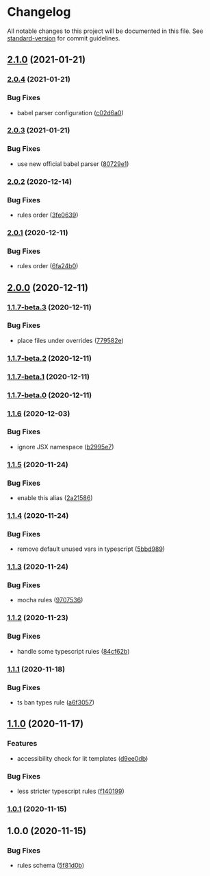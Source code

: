 # Changelog

All notable changes to this project will be documented in this file. See [standard-version](https://github.com/conventional-changelog/standard-version) for commit guidelines.

## [2.1.0](https://github.com/chialab/eslint-config/compare/v2.0.4...v2.1.0) (2021-01-21)

### [2.0.4](https://github.com/chialab/eslint-config/compare/v2.0.3...v2.0.4) (2021-01-21)


### Bug Fixes

* babel parser configuration ([c02d6a0](https://github.com/chialab/eslint-config/commit/c02d6a01cb5d9896e68d3df1b37f6377477d73cf))

### [2.0.3](https://github.com/chialab/eslint-config/compare/v2.0.2...v2.0.3) (2021-01-21)


### Bug Fixes

* use new official babel parser ([80729e1](https://github.com/chialab/eslint-config/commit/80729e161aed3437a6a1d02b98984de6e5dce931))

### [2.0.2](https://github.com/chialab/eslint-config/compare/v2.0.1...v2.0.2) (2020-12-14)


### Bug Fixes

* rules order ([3fe0639](https://github.com/chialab/eslint-config/commit/3fe063990730a0419a40a62cbf11b5e03598a56e))

### [2.0.1](https://github.com/chialab/eslint-config/compare/v2.0.0...v2.0.1) (2020-12-11)


### Bug Fixes

* rules order ([6fa24b0](https://github.com/chialab/eslint-config/commit/6fa24b07f3edf0daad31301cc4f6cb6f87d86879))

## [2.0.0](https://github.com/chialab/eslint-config/compare/v1.1.7-beta.3...v2.0.0) (2020-12-11)

### [1.1.7-beta.3](https://github.com/chialab/eslint-config/compare/v1.1.7-beta.2...v1.1.7-beta.3) (2020-12-11)


### Bug Fixes

* place files under overrides ([779582e](https://github.com/chialab/eslint-config/commit/779582e3cf9dc4b3f86d5295c27e61a3be78b06d))

### [1.1.7-beta.2](https://github.com/chialab/eslint-config/compare/v1.1.7-beta.1...v1.1.7-beta.2) (2020-12-11)

### [1.1.7-beta.1](https://github.com/chialab/eslint-config/compare/v1.1.7-beta.0...v1.1.7-beta.1) (2020-12-11)

### [1.1.7-beta.0](https://github.com/chialab/eslint-config/compare/v1.1.6...v1.1.7-beta.0) (2020-12-11)

### [1.1.6](https://github.com/chialab/eslint-config/compare/v1.1.5...v1.1.6) (2020-12-03)


### Bug Fixes

* ignore JSX namespace ([b2995e7](https://github.com/chialab/eslint-config/commit/b2995e73868c25d7f884407327a7b3de9daa8cb0))

### [1.1.5](https://github.com/chialab/eslint-config/compare/v1.1.4...v1.1.5) (2020-11-24)


### Bug Fixes

* enable this alias ([2a21586](https://github.com/chialab/eslint-config/commit/2a2158648c28e4e2712b24d648e00f4759f96f44))

### [1.1.4](https://github.com/chialab/eslint-config/compare/v1.1.3...v1.1.4) (2020-11-24)


### Bug Fixes

* remove default unused vars in typescript ([5bbd989](https://github.com/chialab/eslint-config/commit/5bbd9890d0008d27fc665f6c76f5fef4dae869b7))

### [1.1.3](https://github.com/chialab/eslint-config/compare/v1.1.2...v1.1.3) (2020-11-24)


### Bug Fixes

* mocha rules ([9707536](https://github.com/chialab/eslint-config/commit/9707536686081832ad9b917ff1a725bde4a246b2))

### [1.1.2](https://github.com/chialab/eslint-config/compare/v1.1.1...v1.1.2) (2020-11-23)


### Bug Fixes

* handle some typescript rules ([84cf62b](https://github.com/chialab/eslint-config/commit/84cf62b1903eec2384106f0f09af14114802a2a7))

### [1.1.1](https://github.com/chialab/eslint-config/compare/v1.1.0...v1.1.1) (2020-11-18)


### Bug Fixes

* ts ban types rule ([a6f3057](https://github.com/chialab/eslint-config/commit/a6f30578020e1675e48693a1f8e3864f0ac767df))

## [1.1.0](https://github.com/chialab/eslint-config/compare/v1.0.1...v1.1.0) (2020-11-17)


### Features

* accessibility check for lit templates ([d9ee0db](https://github.com/chialab/eslint-config/commit/d9ee0db6926c9fee4ea05fbe83359a472faced82))


### Bug Fixes

* less stricter typescript rules ([f140199](https://github.com/chialab/eslint-config/commit/f1401999e3da7054ab661d08333edd97d42ddea4))

### [1.0.1](https://github.com/chialab/eslint-config/compare/v1.0.0...v1.0.1) (2020-11-15)

## 1.0.0 (2020-11-15)


### Bug Fixes

* rules schema ([5f81d0b](https://github.com/chialab/eslint-config/commit/5f81d0b36785f00fe34d9cc4f7e60c186cfea44b))
